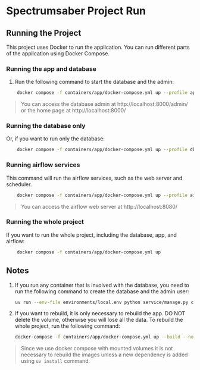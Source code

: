 # Spectrumsaber Project Run

## Running the Project

This project uses Docker to run the application. You can run different parts of the application using Docker Compose.

### Running the app and database
1. Run the following command to start the database and the admin:
```bash
    docker compose -f containers/app/docker-compose.yml up --profile app
```

> You can access the database admin at http://localhost:8000/admin/ or the home page at http://localhost:8000/

### Running the database only
Or, if you want to run only the database:
```bash
    docker compose -f containers/app/docker-compose.yml up --profile db
```

### Running airflow services
This command will run the airflow services, such as the web server and scheduler.

```bash
    docker compose -f containers/app/docker-compose.yml up --profile airflow
```

> You can access the airflow web server at http://localhost:8080/

### Running the whole project
If you want to run the whole project, including the database, app, and airflow:
```bash
    docker compose -f containers/app/docker-compose.yml up
```


## Notes

1. If you run any container that is involved with the database, you need to run the following command to create the database and the admin user:
    ```bash
    uv run --env-file environments/local.env python service/manage.py createsuperuser
    ```

2. If you want to rebuild, it is only necessary to rebuild the app. DO NOT delete the volume, otherwise you will lose all the data. To rebuild the whole project, run the following command:
    ```bash
    docker-compose -f containers/app/docker-compose.yml up --build --no-deps spectrumsaber
    ```
> Since we use docker compose with mounted volumes it is not necessary to rebuild the images unless a new dependency is added using `uv install` command.
